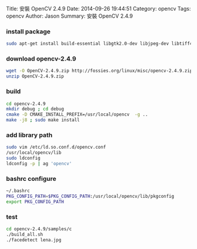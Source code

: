 Title: 安裝 OpenCV 2.4.9
Date: 2014-09-26 19:44:51
Category: opencv
Tags: opencv
Author: Jason
Summary: 安裝 OpenCV 2.4.9

### install package
``` sh
sudo apt-get install build-essential libgtk2.0-dev libjpeg-dev libtiff4-dev libjasper-dev libopenexr-dev cmake python-dev python-numpy python-tk libtbb-dev libeigen2-dev yasm libfaac-dev libopencore-amrnb-dev libopencore-amrwb-dev libtheora-dev libvorbis-dev libxvidcore-dev libx264-dev libqt4-dev libqt4-opengl-dev sphinx-common texlive-latex-extra libv4l-dev libdc1394-22-dev libavcodec-dev libavformat-dev libswscale-dev
```

### download opencv-2.4.9
```sh
wget -O OpenCV-2.4.9.zip http://fossies.org/linux/misc/opencv-2.4.9.zip
unzip OpenCV-2.4.9.zip
```

### build
```sh
cd opencv-2.4.9
mkdir debug ; cd debug
cmake -D CMAKE_INSTALL_PREFIX=/usr/local/opencv  -g ..
make -j8 ; sudo make install
```

### add library path
```sh
sudo vim /etc/ld.so.conf.d/opencv.conf
/usr/local/opencv/lib
sudo ldconfig
ldconfig -p | ag 'opencv'
```

### bashrc configure
```sh
~/.bashrc
PKG_CONFIG_PATH=$PKG_CONFIG_PATH:/usr/local/opencv/lib/pkgconfig
export PKG_CONFIG_PATH
```

### test
```sh
cd opencv-2.4.9/samples/c
./build_all.sh
./facedetect lena.jpg
```


